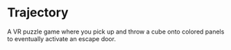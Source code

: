 # Trajectory
A VR puzzle game where you pick up and throw a cube onto colored panels to eventually activate an escape door.
